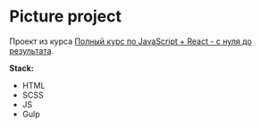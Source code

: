 # Picture project

Проект из курса [Полный курс по JavaScript + React - с нуля до результата](https://www.udemy.com/course/javascript_practice/).

**Stack:**

- HTML
- SCSS
- JS
- Gulp
